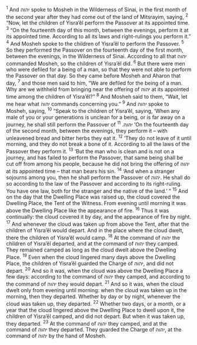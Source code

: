 <sup>1</sup> And יהוה spoke to Mosheh in the Wilderness of Sinai, in the first month of the second year after they had come out of the land of Mitsrayim, saying,
<sup>2</sup> “Now, let the children of Yisra’ĕl perform the Passover at its appointed time.
<sup>3</sup> “On the fourteenth day of this month, between the evenings, perform it at its appointed time. According to all its laws and right-rulings you perform it.”
<sup>4</sup> And Mosheh spoke to the children of Yisra’ĕl to perform the Passover.
<sup>5</sup> So they performed the Passover on the fourteenth day of the first month, between the evenings, in the Wilderness of Sinai. According to all that יהוה commanded Mosheh, so the children of Yisra’ĕl did.
<sup>6</sup> But there were men who were defiled for a being of a man, so that they were not able to perform the Passover on that day. So they came before Mosheh and Aharon that day,
<sup>7</sup> and those men said to him, “We are defiled for the being of a man. Why are we withheld from bringing near the offering of יהוה at its appointed time among the children of Yisra’ĕl?”
<sup>8</sup> And Mosheh said to them, “Wait, let me hear what יהוה commands concerning you.”
<sup>9</sup> And יהוה spoke to Mosheh, saying,
<sup>10</sup> “Speak to the children of Yisra’ĕl, saying, ‘When any male of you or your generations is unclean for a being, or is far away on a journey, he shall still perform the Passover of יהוה.
<sup>11</sup> ‘On the fourteenth day of the second month, between the evenings, they perform it – with unleavened bread and bitter herbs they eat it.
<sup>12</sup> ‘They do not leave of it until morning, and they do not break a bone of it. According to all the laws of the Passover they perform it.
<sup>13</sup> ‘But the man who is clean and is not on a journey, and has failed to perform the Passover, that same being shall be cut off from among his people, because he did not bring the offering of יהוה at its appointed time – that man bears his sin.
<sup>14</sup> ‘And when a stranger sojourns among you, then he shall perform the Passover of יהוה. He shall do so according to the law of the Passover and according to its right-ruling. You have one law, both for the stranger and the native of the land.’ ”
<sup>15</sup> And on the day that the Dwelling Place was raised up, the cloud covered the Dwelling Place, the Tent of the Witness. From evening until morning it was above the Dwelling Place like the appearance of fire.
<sup>16</sup> Thus it was continually: the cloud covered it by day, and the appearance of fire by night.
<sup>17</sup> And whenever the cloud was taken up from above the Tent, after that the children of Yisra’ĕl would depart. And in the place where the cloud dwelt, there the children of Yisra’ĕl would camp.
<sup>18</sup> At the command of יהוה the children of Yisra’ĕl departed, and at the command of יהוה they camped. They remained camped as long as the cloud dwelt above the Dwelling Place.
<sup>19</sup> Even when the cloud lingered many days above the Dwelling Place, the children of Yisra’ĕl guarded the Charge of יהוה, and did not depart.
<sup>20</sup> And so it was, when the cloud was above the Dwelling Place a few days: according to the command of יהוה they camped, and according to the command of יהוה they would depart.
<sup>21</sup> And so it was, when the cloud dwelt only from evening until morning: when the cloud was taken up in the morning, then they departed. Whether by day or by night, whenever the cloud was taken up, they departed.
<sup>22</sup> Whether two days, or a month, or a year that the cloud lingered above the Dwelling Place to dwell upon it, the children of Yisra’ĕl camped, and did not depart. But when it was taken up, they departed.
<sup>23</sup> At the command of יהוה they camped, and at the command of יהוה they departed. They guarded the Charge of יהוה, at the command of יהוה by the hand of Mosheh.
